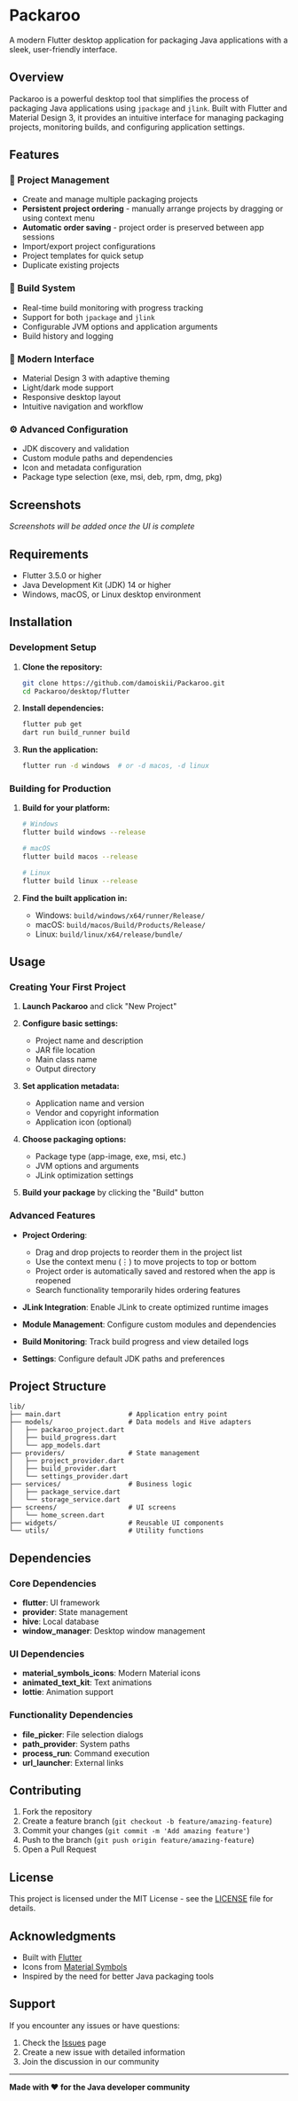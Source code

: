 # Packaroo

A modern Flutter desktop application for packaging Java applications with a sleek, user-friendly interface.

## Overview

Packaroo is a powerful desktop tool that simplifies the process of packaging Java applications using `jpackage` and `jlink`. Built with Flutter and Material Design 3, it provides an intuitive interface for managing packaging projects, monitoring builds, and configuring application settings.

## Features

### 🎯 Project Management
- Create and manage multiple packaging projects
- **Persistent project ordering** - manually arrange projects by dragging or using context menu
- **Automatic order saving** - project order is preserved between app sessions  
- Import/export project configurations
- Project templates for quick setup
- Duplicate existing projects

### 🔧 Build System
- Real-time build monitoring with progress tracking
- Support for both `jpackage` and `jlink`
- Configurable JVM options and application arguments
- Build history and logging

### 🎨 Modern Interface
- Material Design 3 with adaptive theming
- Light/dark mode support
- Responsive desktop layout
- Intuitive navigation and workflow

### ⚙️ Advanced Configuration
- JDK discovery and validation
- Custom module paths and dependencies
- Icon and metadata configuration
- Package type selection (exe, msi, deb, rpm, dmg, pkg)

## Screenshots

*Screenshots will be added once the UI is complete*

## Requirements

- Flutter 3.5.0 or higher
- Java Development Kit (JDK) 14 or higher
- Windows, macOS, or Linux desktop environment

## Installation

### Development Setup

1. **Clone the repository:**
   ```bash
   git clone https://github.com/damoiskii/Packaroo.git
   cd Packaroo/desktop/flutter
   ```

2. **Install dependencies:**
   ```bash
   flutter pub get
   dart run build_runner build
   ```

3. **Run the application:**
   ```bash
   flutter run -d windows  # or -d macos, -d linux
   ```

### Building for Production

1. **Build for your platform:**
   ```bash
   # Windows
   flutter build windows --release
   
   # macOS
   flutter build macos --release
   
   # Linux
   flutter build linux --release
   ```

2. **Find the built application in:**
   - Windows: `build/windows/x64/runner/Release/`
   - macOS: `build/macos/Build/Products/Release/`
   - Linux: `build/linux/x64/release/bundle/`

## Usage

### Creating Your First Project

1. **Launch Packaroo** and click "New Project"
2. **Configure basic settings:**
   - Project name and description
   - JAR file location
   - Main class name
   - Output directory

3. **Set application metadata:**
   - Application name and version
   - Vendor and copyright information
   - Application icon (optional)

4. **Choose packaging options:**
   - Package type (app-image, exe, msi, etc.)
   - JVM options and arguments
   - JLink optimization settings

5. **Build your package** by clicking the "Build" button

### Advanced Features

- **Project Ordering**: 
  - Drag and drop projects to reorder them in the project list
  - Use the context menu (⋮) to move projects to top or bottom
  - Project order is automatically saved and restored when the app is reopened
  - Search functionality temporarily hides ordering features

- **JLink Integration**: Enable JLink to create optimized runtime images
- **Module Management**: Configure custom modules and dependencies
- **Build Monitoring**: Track build progress and view detailed logs
- **Settings**: Configure default JDK paths and preferences

## Project Structure

```
lib/
├── main.dart                 # Application entry point
├── models/                   # Data models and Hive adapters
│   ├── packaroo_project.dart
│   ├── build_progress.dart
│   └── app_models.dart
├── providers/                # State management
│   ├── project_provider.dart
│   ├── build_provider.dart
│   └── settings_provider.dart
├── services/                 # Business logic
│   ├── package_service.dart
│   └── storage_service.dart
├── screens/                  # UI screens
│   └── home_screen.dart
├── widgets/                  # Reusable UI components
└── utils/                    # Utility functions
```

## Dependencies

### Core Dependencies
- **flutter**: UI framework
- **provider**: State management
- **hive**: Local database
- **window_manager**: Desktop window management

### UI Dependencies
- **material_symbols_icons**: Modern Material icons
- **animated_text_kit**: Text animations
- **lottie**: Animation support

### Functionality Dependencies
- **file_picker**: File selection dialogs
- **path_provider**: System paths
- **process_run**: Command execution
- **url_launcher**: External links

## Contributing

1. Fork the repository
2. Create a feature branch (`git checkout -b feature/amazing-feature`)
3. Commit your changes (`git commit -m 'Add amazing feature'`)
4. Push to the branch (`git push origin feature/amazing-feature`)
5. Open a Pull Request

## License

This project is licensed under the MIT License - see the [LICENSE](LICENSE) file for details.

## Acknowledgments

- Built with [Flutter](https://flutter.dev/)
- Icons from [Material Symbols](https://fonts.google.com/icons)
- Inspired by the need for better Java packaging tools

## Support

If you encounter any issues or have questions:

1. Check the [Issues](https://github.com/damoiskii/Packaroo/issues) page
2. Create a new issue with detailed information
3. Join the discussion in our community

---

**Made with ❤️ for the Java developer community**
